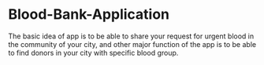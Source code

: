 # Blood-Bank-Application
The basic idea of app is to be able to share your request for urgent blood in the community of your city, and other major function of the app is to be able to find donors in your city with specific blood group.
